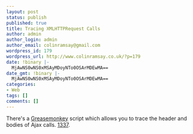 ```yaml
---
layout: post
status: publish
published: true
title: Tracing XMLHTTPRequest Calls
author: admin
author_login: admin
author_email: colinramsay@gmail.com
wordpress_id: 179
wordpress_url: http://www.colinramsay.co.uk/?p=179
date: !binary |-
  MjAwNS0wNS0xMSAyMDoyNTo0OSArMDEwMA==
date_gmt: !binary |-
  MjAwNS0wNS0xMSAyMDoyNTo0OSArMDEwMA==
categories:
- Web
tags: []
comments: []
---
```

<p>There's a <a href="http://greasemonkey.mozdev.org/">Greasemonkey</a> script which allows you to trace the header and bodies of Ajax calls. <a href="http://blog.monstuff.com/archives/000250.html">1337</a>.</p>
